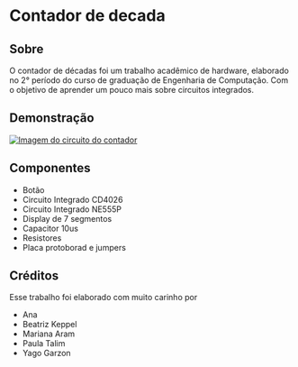 # Contador de decada

## Sobre

O contador de décadas foi um trabalho acadêmico de hardware, elaborado no 2° período do curso de graduação de Engenharia de Computação. Com o objetivo de aprender um pouco mais sobre circuitos integrados.

## Demonstração
[![Imagem do circuito do contador](fotoContador.jpg)](https://clipchamp.com/watch/9g1t7McIASc)

## Componentes

- Botão
- Circuito Integrado CD4026
- Circuito Integrado NE555P
- Display de 7 segmentos
- Capacitor 10us
- Resistores 
- Placa protoborad e jumpers

## Créditos

Esse trabalho foi elaborado com muito carinho por

- Ana
- Beatriz Keppel
- Mariana Aram
- Paula Talim
     <!-- [![LinkedIn](https://img.shields.io/badge/linkedin-%230077B5.svg?style=for-the-badge&logo=linkedin&logoColor=white)](https://www.linkedin.com/in/paula-talim-693120246/) 
    
    [![GitHub](https://img.shields.io/badge/github-%23121011.svg?style=for-the-badge&logo=github&logoColor=white)](https://github.com/Paula-Talim) -->
- Yago Garzon